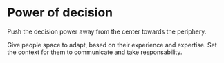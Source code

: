 # Power of decision

Push the decision power away from the center towards the periphery.

Give people space to adapt, based on their experience and expertise. Set the context for them to communicate and take responsability.
